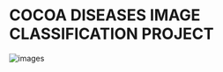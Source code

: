 # COCOA DISEASES IMAGE CLASSIFICATION PROJECT

![images](https://github.com/Daaduam12/Image_Classification/assets/160546656/5315fcde-2dd1-4427-8c93-7ab485212b27)
